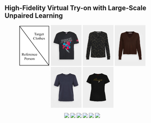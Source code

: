 ## High-Fidelity Virtual Try-on with Large-Scale Unpaired Learning


<p align="middle">
  <img src="/video_table.jpg" width="100" />
  <img src="/cloth_images/5000012.png" width="100" /> 
  <img src="/cloth_images/5000015.png" width="100" />
    <img src="/cloth_images/5000053.png" width="100" /> 
  <img src="/cloth_images/5000139.png" width="100" />
      <img src="/cloth_images/5000220.png" width="100" /> 
</p>

<p align="middle">
  <img src="/origin1.gif" width="100" />
  <img src="/output_gif1/5000012.gif" width="100" /> 
  <img src="/output_gif1/5000015.gif" width="100" />
    <img src="/output_gif1/5000053.gif" width="100" /> 
  <img src="/output_gif1/5000139.gif" width="100" />
      <img src="/output_gif1/5000220.gif" width="100" /> 
</p>
